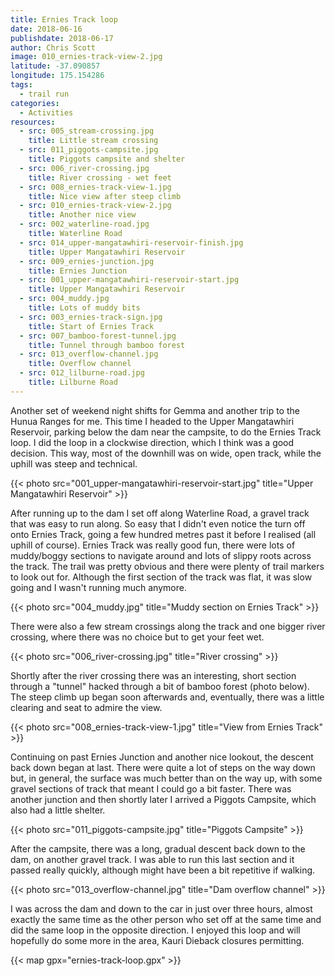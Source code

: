 ```yaml
---
title: Ernies Track loop
date: 2018-06-16
publishdate: 2018-06-17
author: Chris Scott
image: 010_ernies-track-view-2.jpg
latitude: -37.090857
longitude: 175.154286
tags:
  - trail run
categories:
  - Activities
resources:
  - src: 005_stream-crossing.jpg
    title: Little stream crossing
  - src: 011_piggots-campsite.jpg
    title: Piggots campsite and shelter
  - src: 006_river-crossing.jpg
    title: River crossing - wet feet
  - src: 008_ernies-track-view-1.jpg
    title: Nice view after steep climb
  - src: 010_ernies-track-view-2.jpg
    title: Another nice view
  - src: 002_waterline-road.jpg
    title: Waterline Road
  - src: 014_upper-mangatawhiri-reservoir-finish.jpg
    title: Upper Mangatawhiri Reservoir
  - src: 009_ernies-junction.jpg
    title: Ernies Junction
  - src: 001_upper-mangatawhiri-reservoir-start.jpg
    title: Upper Mangatawhiri Reservoir
  - src: 004_muddy.jpg
    title: Lots of muddy bits
  - src: 003_ernies-track-sign.jpg
    title: Start of Ernies Track
  - src: 007_bamboo-forest-tunnel.jpg
    title: Tunnel through bamboo forest
  - src: 013_overflow-channel.jpg
    title: Overflow channel
  - src: 012_lilburne-road.jpg
    title: Lilburne Road
---
```


Another set of weekend night shifts for Gemma and another trip to the Hunua Ranges for me.
This time I headed to the Upper Mangatawhiri Reservoir, parking below the dam near the campsite, to do the Ernies Track loop.
I did the loop in a clockwise direction, which I think was a good decision.
This way, most of the downhill was on wide, open track, while the uphill was steep and technical.

{{< photo src="001_upper-mangatawhiri-reservoir-start.jpg" title="Upper Mangatawhiri Reservoir" >}}

After running up to the dam I set off along Waterline Road, a gravel track that was easy to run along.
So easy that I didn't even notice the turn off onto Ernies Track, going a few hundred metres past it before I realised (all uphill of course).
Ernies Track was really good fun, there were lots of muddy/boggy sections to navigate around and lots of slippy roots across the track.
The trail was pretty obvious and there were plenty of trail markers to look out for.
Although the first section of the track was flat, it was slow going and I wasn't running much anymore.

{{< photo src="004_muddy.jpg" title="Muddy section on Ernies Track" >}}

There were also a few stream crossings along the track and one bigger river crossing, where there was no choice but to get your feet wet.

{{< photo src="006_river-crossing.jpg" title="River crossing" >}}

Shortly after the river crossing there was an interesting, short section through a "tunnel" hacked through a bit of bamboo forest (photo below).
The steep climb up began soon afterwards and, eventually, there was a little clearing and seat to admire the view.

{{< photo src="008_ernies-track-view-1.jpg" title="View from Ernies Track" >}}

Continuing on past Ernies Junction and another nice lookout, the descent back down began at last.
There were quite a lot of steps on the way down but, in general, the surface was much better than on the way up, with some gravel sections of track that meant I could go a bit faster.
There was another junction and then shortly later I arrived a Piggots Campsite, which also had a little shelter.

{{< photo src="011_piggots-campsite.jpg" title="Piggots Campsite" >}}

After the campsite, there was a long, gradual descent back down to the dam, on another gravel track.
I was able to run this last section and it passed really quickly, although might have been a bit repetitive if walking.

{{< photo src="013_overflow-channel.jpg" title="Dam overflow channel" >}}

I was across the dam and down to the car in just over three hours, almost exactly the same time as the other person who set off at the same time and did the same loop in the opposite direction.
I enjoyed this loop and will hopefully do some more in the area, Kauri Dieback closures permitting.

{{< map gpx="ernies-track-loop.gpx" >}}
